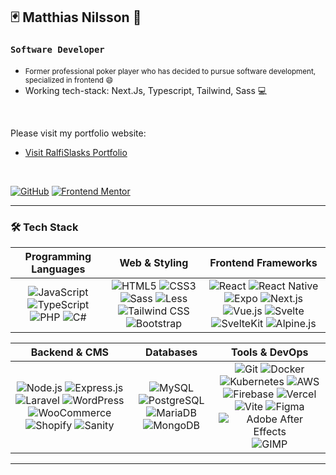 <div align="left">

## 🃏 Matthias Nilsson 🎲


### `Software Developer`

* <small> Former professional poker player who has decided to pursue software development, specialized in frontend :smile: </small>
* Working tech-stack: Next.Js, Typescript, Tailwind, Sass 💻

<br>

Please visit my portfolio website:

- [Visit RalfiSlasks Portfolio](https://ralfislask-portfolio-i3rvj.ondigitalocean.app/)

<br>

[![GitHub](https://img.shields.io/badge/-GitHub-black?style=flat-square&logo=github&link=https://github.com/Ralfislask)](https://github.com/Ralfislask)
[![Frontend Mentor](https://img.shields.io/badge/-Frontend%20Mentor-orange?style=flat-square&logo=frontendmentor&link=https://www.frontendmentor.io/profile/RalfiSlask)](https://www.frontendmentor.io/profile/RalfiSlask)



</div>

---
### 🛠️ **Tech Stack**

| Programming Languages | Web & Styling | Frontend Frameworks |
| :-------------------: | :-----------: | :------------------: |
| ![JavaScript](https://img.shields.io/badge/-JavaScript-yellow?style=flat-square&logo=javascript) ![TypeScript](https://img.shields.io/badge/-TypeScript-007ACC?style=flat-square&logo=typescript) ![PHP](https://img.shields.io/badge/-PHP-777BB4?style=flat-square&logo=php&logoColor=white) ![C#](https://img.shields.io/badge/-C%23-239120?style=flat-square&logo=c-sharp&logoColor=white) | ![HTML5](https://img.shields.io/badge/-HTML5-E34F26?style=flat-square&logo=html5&logoColor=white) ![CSS3](https://img.shields.io/badge/-CSS3-1572B6?style=flat-square&logo=css3) ![Sass](https://img.shields.io/badge/-Sass-CC6699?style=flat-square&logo=sass&logoColor=white) ![Less](https://img.shields.io/badge/-Less-1D365D?style=flat-square&logo=less&logoColor=white) ![Tailwind CSS](https://img.shields.io/badge/-TailwindCSS-38B2AC?style=flat-square&logo=tailwind-css) ![Bootstrap](https://img.shields.io/badge/-Bootstrap-7952B3?style=flat-square&logo=bootstrap&logoColor=white) | ![React](https://img.shields.io/badge/-React-20232A?style=flat-square&logo=react) ![React Native](https://img.shields.io/badge/-React%20Native-20232A?style=flat-square&logo=react&logoColor=white) ![Expo](https://img.shields.io/badge/-Expo-000020?style=flat-square&logo=expo) ![Next.js](https://img.shields.io/badge/-Next.js-000000?style=flat-square&logo=nextdotjs&logoColor=white) ![Vue.js](https://img.shields.io/badge/-Vue.js-4FC08D?style=flat-square&logo=vue.js&logoColor=white) ![Svelte](https://img.shields.io/badge/-Svelte-FF3E00?style=flat-square&logo=svelte&logoColor=white) ![SvelteKit](https://img.shields.io/badge/-SvelteKit-FF3E00?style=flat-square&logo=svelte&logoColor=white) ![Alpine.js](https://img.shields.io/badge/-Alpine.js-8BC0D0?style=flat-square&logo=alpine.js&logoColor=white) |

| Backend & CMS | Databases | Tools & DevOps |
| :-----------: | :--------: | :-------------: |
| ![Node.js](https://img.shields.io/badge/-Node.js-339933?style=flat-square&logo=node.js&logoColor=white) ![Express.js](https://img.shields.io/badge/-Express.js-000000?style=flat-square&logo=express) ![Laravel](https://img.shields.io/badge/-Laravel-FF2D20?style=flat-square&logo=laravel&logoColor=white) ![WordPress](https://img.shields.io/badge/-WordPress-21759B?style=flat-square&logo=wordpress&logoColor=white) ![WooCommerce](https://img.shields.io/badge/-WooCommerce-96588A?style=flat-square&logo=woocommerce&logoColor=white) ![Shopify](https://img.shields.io/badge/-Shopify-7AB55C?style=flat-square&logo=shopify&logoColor=white) ![Sanity](https://img.shields.io/badge/-Sanity-FF2D20?style=flat-square&logo=sanity&logoColor=white) | ![MySQL](https://img.shields.io/badge/-MySQL-4479A1?style=flat-square&logo=mysql&logoColor=white) ![PostgreSQL](https://img.shields.io/badge/-PostgreSQL-4169E1?style=flat-square&logo=postgresql&logoColor=white) ![MariaDB](https://img.shields.io/badge/-MariaDB-003545?style=flat-square&logo=mariadb&logoColor=white) ![MongoDB](https://img.shields.io/badge/-MongoDB-47A248?style=flat-square&logo=mongodb&logoColor=white) | ![Git](https://img.shields.io/badge/-Git-black?style=flat-square&logo=git) ![Docker](https://img.shields.io/badge/-Docker-2496ED?style=flat-square&logo=docker&logoColor=white) ![Kubernetes](https://img.shields.io/badge/-Kubernetes-326CE5?style=flat-square&logo=kubernetes&logoColor=white) ![AWS](https://img.shields.io/badge/-AWS-232F3E?style=flat-square&logo=amazon-aws) ![Firebase](https://img.shields.io/badge/-Firebase-FFCA28?style=flat-square&logo=firebase&logoColor=white) ![Vercel](https://img.shields.io/badge/-Vercel-000000?style=flat-square&logo=vercel&logoColor=white) ![Vite](https://img.shields.io/badge/-Vite-646CFF?style=flat-square&logo=vite) ![Figma](https://img.shields.io/badge/-Figma-F24E1E?style=flat-square&logo=figma) ![Adobe After Effects](https://img.shields.io/badge/-After%20Effects-9999FF?style=flat-square&logo=adobe-after-effects) ![GIMP](https://img.shields.io/badge/-GIMP-5C5543?style=flat-square&logo=gimp&logoColor=white) |



---

